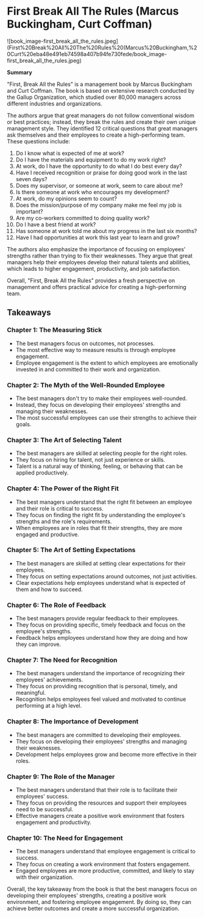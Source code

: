 # First Break All The Rules (Marcus Buckingham, Curt Coffman)

![book_image-first_break_all_the_rules.jpeg](First%20Break%20All%20The%20Rules%20(Marcus%20Buckingham,%20Curt%20eba48e491eb74598a407b94fe730fede/book_image-first_break_all_the_rules.jpeg)

**Summary**

"First, Break All the Rules" is a management book by Marcus Buckingham and Curt Coffman. The book is based on extensive research conducted by the Gallup Organization, which studied over 80,000 managers across different industries and organizations.

The authors argue that great managers do not follow conventional wisdom or best practices; instead, they break the rules and create their own unique management style. They identified 12 critical questions that great managers ask themselves and their employees to create a high-performing team. These questions include:

1. Do I know what is expected of me at work?
2. Do I have the materials and equipment to do my work right?
3. At work, do I have the opportunity to do what I do best every day?
4. Have I received recognition or praise for doing good work in the last seven days?
5. Does my supervisor, or someone at work, seem to care about me?
6. Is there someone at work who encourages my development?
7. At work, do my opinions seem to count?
8. Does the mission/purpose of my company make me feel my job is important?
9. Are my co-workers committed to doing quality work?
10. Do I have a best friend at work?
11. Has someone at work told me about my progress in the last six months?
12. Have I had opportunities at work this last year to learn and grow?

The authors also emphasize the importance of focusing on employees' strengths rather than trying to fix their weaknesses. They argue that great managers help their employees develop their natural talents and abilities, which leads to higher engagement, productivity, and job satisfaction.

Overall, "First, Break All the Rules" provides a fresh perspective on management and offers practical advice for creating a high-performing team.

## **Takeaways**

### **Chapter 1: The Measuring Stick**

- The best managers focus on outcomes, not processes.
- The most effective way to measure results is through employee engagement.
- Employee engagement is the extent to which employees are emotionally invested in and committed to their work and organization.

### **Chapter 2: The Myth of the Well-Rounded Employee**

- The best managers don't try to make their employees well-rounded.
- Instead, they focus on developing their employees' strengths and managing their weaknesses.
- The most successful employees can use their strengths to achieve their goals.

### **Chapter 3: The Art of Selecting Talent**

- The best managers are skilled at selecting people for the right roles.
- They focus on hiring for talent, not just experience or skills.
- Talent is a natural way of thinking, feeling, or behaving that can be applied productively.

### **Chapter 4: The Power of the Right Fit**

- The best managers understand that the right fit between an employee and their role is critical to success.
- They focus on finding the right fit by understanding the employee's strengths and the role's requirements.
- When employees are in roles that fit their strengths, they are more engaged and productive.

### **Chapter 5: The Art of Setting Expectations**

- The best managers are skilled at setting clear expectations for their employees.
- They focus on setting expectations around outcomes, not just activities.
- Clear expectations help employees understand what is expected of them and how to succeed.

### **Chapter 6: The Role of Feedback**

- The best managers provide regular feedback to their employees.
- They focus on providing specific, timely feedback and focus on the employee's strengths.
- Feedback helps employees understand how they are doing and how they can improve.

### Chapter 7: The Need for Recognition

- The best managers understand the importance of recognizing their employees' achievements.
- They focus on providing recognition that is personal, timely, and meaningful.
- Recognition helps employees feel valued and motivated to continue performing at a high level.

### Chapter 8: The Importance of Development

- The best managers are committed to developing their employees.
- They focus on developing their employees' strengths and managing their weaknesses.
- Development helps employees grow and become more effective in their roles.

### Chapter 9: The Role of the Manager

- The best managers understand that their role is to facilitate their employees' success.
- They focus on providing the resources and support their employees need to be successful.
- Effective managers create a positive work environment that fosters engagement and productivity.

### Chapter 10: The Need for Engagement

- The best managers understand that employee engagement is critical to success.
- They focus on creating a work environment that fosters engagement.
- Engaged employees are more productive, committed, and likely to stay with their organization.

Overall, the key takeaway from the book is that the best managers focus on developing their employees' strengths, creating a positive work environment, and fostering employee engagement. By doing so, they can achieve better outcomes and create a more successful organization.
